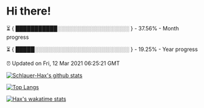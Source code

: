 # Hi there!

⏳ { ███████████░░░░░░░░░░░░░░░░░░░ } - 37.56% - Month progress

⏳ { █████░░░░░░░░░░░░░░░░░░░░░░░░░ } - 19.25% - Year progress

⏰ Updated on Fri, 12 Mar 2021 06:25:21 GMT


[![Schlauer-Hax's github stats](https://github-readme-stats.vercel.app/api?username=Schlauer-Hax&show_icons=true&theme=dark&count_private=true)](https://github.com/Schlauer-Hax)


[![Top Langs](https://github-readme-stats.vercel.app/api/top-langs/?username=Schlauer-Hax&layout=compact&theme=dark)](https://github.com/Schlauer-Hax?tab=repositories)


[![Hax's wakatime stats](https://github-readme-stats.vercel.app/api/wakatime?username=Hax&theme=dark)](https://wakatime.com/@Hax)

